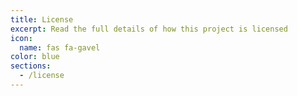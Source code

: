 ```yaml
---
title: License
excerpt: Read the full details of how this project is licensed
icon:
  name: fas fa-gavel
color: blue
sections:
  - /license
---
```

